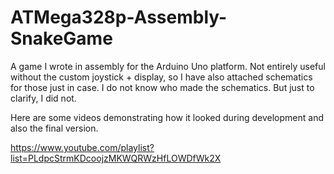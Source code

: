 # ATMega328p-Assembly-SnakeGame
A game I wrote in assembly for the Arduino Uno platform. Not entirely useful without the custom joystick + display, so I have also attached schematics for those just in case. I do not know who made the schematics. But just to clarify, I did not.

Here are some videos demonstrating how it looked during development and also the final version.

https://www.youtube.com/playlist?list=PLdpcStrmKDcoojzMKWQRWzHfLOWDfWk2X
